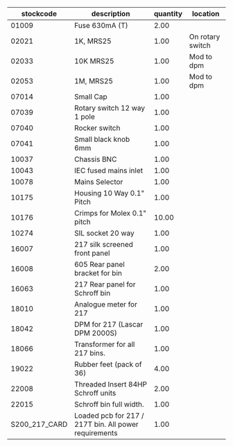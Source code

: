 |stockcode|description|quantity|location|
|---------|-----------|--------|--------|
|01009|Fuse 630mA (T)|2.00||
|02021|1K, MRS25|1.00|On rotary switch|
|02033|10K MRS25|1.00|Mod to dpm|
|02053|1M, MRS25|1.00|Mod to dpm|
|07014|Small Cap|1.00||
|07039|Rotary switch 12 way 1 pole|1.00||
|07040|Rocker switch|1.00||
|07041|Small black knob 6mm|1.00||
|10037|Chassis BNC|1.00||
|10043|IEC fused mains inlet|1.00||
|10078|Mains Selector|1.00||
|10175|Housing 10 Way 0.1" Pitch|1.00||
|10176|Crimps for Molex 0.1" pitch|10.00||
|10274|SIL socket 20 way|1.00||
|16007|217 silk screened front panel|1.00||
|16008|605 Rear panel bracket for bin|2.00||
|16063|217 Rear panel for Schroff bin|1.00||
|18010|Analogue meter for 217|1.00||
|18042|DPM for 217 (Lascar DPM 2000S)|1.00||
|18066|Transformer for all 217 bins.|1.00||
|19022|Rubber feet (pack of 36)|4.00||
|22008|Threaded Insert 84HP Schroff units|2.00||
|22015|Schroff bin full width.|1.00||
|S200_217_CARD|Loaded pcb for 217 / 217T bin. All power requirements|1.00||
